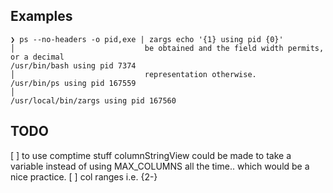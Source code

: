 ## Examples

```SH
❯ ps --no-headers -o pid,exe | zargs echo '{1} using pid {0}'                    │                             be obtained and the field width permits, or a decimal
/usr/bin/bash using pid 7374                                                                   │                             representation otherwise.
/usr/bin/ps using pid 167559                                                                   │
/usr/local/bin/zargs using pid 167560
```

## TODO
[ ] to use comptime stuff columnStringView could be made to take a variable instead of using MAX_COLUMNS all the time.. which would be a nice practice.
[ ] col ranges i.e. {2-}

